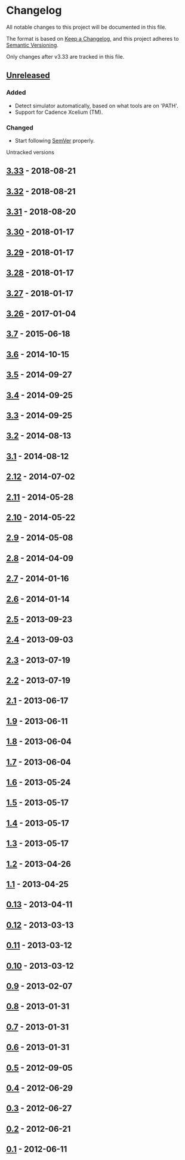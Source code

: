 # Changelog
All notable changes to this project will be documented in this file.

The format is based on [Keep a Changelog](https://keepachangelog.com/en/1.0.0/),
and this project adheres to [Semantic Versioning](https://semver.org/spec/v2.0.0.html).

Only changes after v3.33 are tracked in this file.


## [Unreleased]

### Added
- Detect simulator automatically, based on what tools are on 'PATH'.
- Support for Cadence Xcelium (TM).

### Changed
- Start following [SemVer](https://semver.org) properly.


Untracked versions

## [3.33] - 2018-08-21
## [3.32] - 2018-08-21
## [3.31] - 2018-08-20
## [3.30] - 2018-01-17
## [3.29] - 2018-01-17
## [3.28] - 2018-01-17
## [3.27] - 2018-01-17
## [3.26] - 2017-01-04
## [3.7] - 2015-06-18
## [3.6] - 2014-10-15
## [3.5] - 2014-09-27
## [3.4] - 2014-09-25
## [3.3] - 2014-09-25
## [3.2] - 2014-08-13
## [3.1] - 2014-08-12
## [2.12] - 2014-07-02
## [2.11] - 2014-05-28
## [2.10] - 2014-05-22
## [2.9] - 2014-05-08
## [2.8] - 2014-04-09
## [2.7] - 2014-01-16
## [2.6] - 2014-01-14
## [2.5] - 2013-09-23
## [2.4] - 2013-09-03
## [2.3] - 2013-07-19
## [2.2] - 2013-07-19
## [2.1] - 2013-06-17
## [1.9] - 2013-06-11
## [1.8] - 2013-06-04
## [1.7] - 2013-06-04
## [1.6] - 2013-05-24
## [1.5] - 2013-05-17
## [1.4] - 2013-05-17
## [1.3] - 2013-05-17
## [1.2] - 2013-04-26
## [1.1] - 2013-04-25
## [0.13] - 2013-04-11
## [0.12] - 2013-03-13
## [0.11] - 2013-03-12
## [0.10] - 2013-03-12
## [0.9] - 2013-02-07
## [0.8] - 2013-01-31
## [0.7] - 2013-01-31
## [0.6] - 2013-01-31
## [0.5] - 2012-09-05
## [0.4] - 2012-06-29
## [0.3] - 2012-06-27
## [0.2] - 2012-06-21
## [0.1] - 2012-06-11


[unreleased]: https://github.com/tudortimi/svunit/compare/v3.33...HEAD
[3.33]: https://github.com/tudortimi/svunit/compare/v3.32...v3.33
[3.32]: https://github.com/tudortimi/svunit/compare/v3.31...v3.32
[3.31]: https://github.com/tudortimi/svunit/compare/v3.30...v3.31
[3.30]: https://github.com/tudortimi/svunit/compare/v3.29...v3.30
[3.29]: https://github.com/tudortimi/svunit/compare/v3.28...v3.29
[3.28]: https://github.com/tudortimi/svunit/compare/v3.27...v3.28
[3.27]: https://github.com/tudortimi/svunit/compare/v3.26...v3.27
[3.26]: https://github.com/tudortimi/svunit/compare/v3.7...v3.26
[3.7]: https://github.com/tudortimi/svunit/compare/v3.6...v3.7
[3.6]: https://github.com/tudortimi/svunit/compare/v3.5...v3.6
[3.5]: https://github.com/tudortimi/svunit/compare/v3.4...v3.5
[3.4]: https://github.com/tudortimi/svunit/compare/v3.3...v3.4
[3.3]: https://github.com/tudortimi/svunit/compare/v3.2...v3.3
[3.2]: https://github.com/tudortimi/svunit/compare/v3.1...v3.2
[3.1]: https://github.com/tudortimi/svunit/compare/v2.12...v3.1
[2.12]: https://github.com/tudortimi/svunit/compare/v2.11...v2.12
[2.11]: https://github.com/tudortimi/svunit/compare/v2.10...v2.11
[2.10]: https://github.com/tudortimi/svunit/compare/v2.9...v2.10
[2.9]: https://github.com/tudortimi/svunit/compare/v2.8...v2.9
[2.8]: https://github.com/tudortimi/svunit/compare/v2.7...v2.8
[2.7]: https://github.com/tudortimi/svunit/compare/v2.6...v2.7
[2.6]: https://github.com/tudortimi/svunit/compare/v2.5...v2.6
[2.5]: https://github.com/tudortimi/svunit/compare/v2.4...v2.5
[2.4]: https://github.com/tudortimi/svunit/compare/v2.3...v2.4
[2.3]: https://github.com/tudortimi/svunit/compare/v2.2...v2.3
[2.2]: https://github.com/tudortimi/svunit/compare/v2.1...v2.2
[2.1]: https://github.com/tudortimi/svunit/compare/v1.9...v2.1
[1.9]: https://github.com/tudortimi/svunit/compare/v1.8...v1.9
[1.8]: https://github.com/tudortimi/svunit/compare/v1.7...v1.8
[1.7]: https://github.com/tudortimi/svunit/compare/v1.6...v1.7
[1.6]: https://github.com/tudortimi/svunit/compare/v1.5...v1.6
[1.5]: https://github.com/tudortimi/svunit/compare/v1.4...v1.5
[1.4]: https://github.com/tudortimi/svunit/compare/v1.3...v1.4
[1.3]: https://github.com/tudortimi/svunit/compare/v1.2...v1.3
[1.2]: https://github.com/tudortimi/svunit/compare/v1.1...v1.2
[1.1]: https://github.com/tudortimi/svunit/compare/v0.13...v1.1
[0.13]: https://github.com/tudortimi/svunit/compare/v0.12...v0.13
[0.12]: https://github.com/tudortimi/svunit/compare/v0.11...v0.12
[0.11]: https://github.com/tudortimi/svunit/compare/v0.10...v0.11
[0.10]: https://github.com/tudortimi/svunit/compare/v0.9...v0.10
[0.9]: https://github.com/tudortimi/svunit/compare/v0.8...v0.9
[0.8]: https://github.com/tudortimi/svunit/compare/v0.7...v0.8
[0.7]: https://github.com/tudortimi/svunit/compare/v0.6...v0.7
[0.6]: https://github.com/tudortimi/svunit/compare/v0.5...v0.6
[0.5]: https://github.com/tudortimi/svunit/compare/v0.4...v0.5
[0.4]: https://github.com/tudortimi/svunit/compare/v0.3...v0.4
[0.3]: https://github.com/tudortimi/svunit/compare/v0.2...v0.3
[0.2]: https://github.com/tudortimi/svunit/compare/v0.1...v0.2
[0.1]: https://github.com/tudortimi/svunit/tree/v0.1
